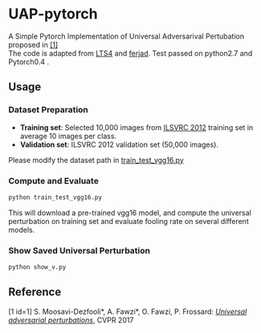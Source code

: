 # UAP-pytorch
A Simple Pytorch Implementation of Universal Adversarival Pertubation proposed in [[1]](#1)      
The code is adapted from [LTS4](https://github.com/LTS4/universal) and [ferjad](https://github.com/ferjad/Universal_Adversarial_Perturbation_pytorch). Test passed on python2.7 and Pytorch0.4 .
## Usage 
### Dataset Preparation
- __Training set__: Selected 10,000 images from [ILSVRC 2012](http://www.image-net.org/challenges/LSVRC/2012/) training set in average 10 images per class.    
- __Validation set__: ILSVRC 2012 validation set (50,000 images).    

Please modify the dataset path in [train_test_vgg16.py](train_test_vgg16.py)
### Compute and Evaluate
```sh
python train_test_vgg16.py
```
This will download a pre-trained vgg16 model, and compute the universal perturbation on training set and evaluate fooling rate on several different models. 
### Show Saved Universal Perturbation
```sh
python show_v.py
```
## Reference
[1 id=1] S. Moosavi-Dezfooli\*, A. Fawzi\*, O. Fawzi, P. Frossard:
[*Universal adversarial perturbations*](http://arxiv.org/pdf/1610.08401), CVPR 2017